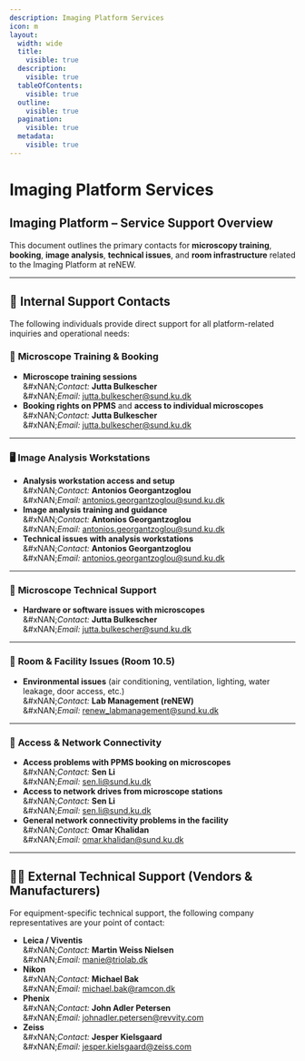 ```yaml
---
description: Imaging Platform Services
icon: m
layout:
  width: wide
  title:
    visible: true
  description:
    visible: true
  tableOfContents:
    visible: true
  outline:
    visible: true
  pagination:
    visible: true
  metadata:
    visible: true
---
```


# Imaging Platform Services

## **Imaging Platform – Service Support Overview**

This document outlines the primary contacts for **microscopy training**, **booking**, **image analysis**, **technical issues**, and **room infrastructure** related to the Imaging Platform at reNEW.

***

## 🔧 **Internal Support Contacts**

The following individuals provide direct support for all platform-related inquiries and operational needs:

### 🧪 **Microscope Training & Booking**

* **Microscope training sessions**\
  &#xNAN;_&#x43;ontact:_ **Jutta Bulkescher**\
  &#xNAN;_&#x45;mail:_ [jutta.bulkescher@sund.ku.dk](mailto:jutta.bulkescher@sund.ku.dk)
* **Booking rights on PPMS** and **access to individual microscopes**\
  &#xNAN;_&#x43;ontact:_ **Jutta Bulkescher**\
  &#xNAN;_&#x45;mail:_ [jutta.bulkescher@sund.ku.dk](mailto:jutta.bulkescher@sund.ku.dk)

***

### 🖥️ **Image Analysis Workstations**

* **Analysis workstation access and setup**\
  &#xNAN;_&#x43;ontact:_ **Antonios Georgantzoglou**\
  &#xNAN;_&#x45;mail:_ [antonios.georgantzoglou@sund.ku.dk](mailto:antonios.georgantzoglou@sund.ku.dk)
* **Image analysis training and guidance**\
  &#xNAN;_&#x43;ontact:_ **Antonios Georgantzoglou**\
  &#xNAN;_&#x45;mail:_ [antonios.georgantzoglou@sund.ku.dk](mailto:antonios.georgantzoglou@sund.ku.dk)
* **Technical issues with analysis workstations**\
  &#xNAN;_&#x43;ontact:_ **Antonios Georgantzoglou**\
  &#xNAN;_&#x45;mail:_ [antonios.georgantzoglou@sund.ku.dk](mailto:antonios.georgantzoglou@sund.ku.dk)

***

### 🔬 **Microscope Technical Support**

* **Hardware or software issues with microscopes**\
  &#xNAN;_&#x43;ontact:_ **Jutta Bulkescher**\
  &#xNAN;_&#x45;mail:_ [jutta.bulkescher@sund.ku.dk](mailto:jutta.bulkescher@sund.ku.dk)

***

### 🧰 **Room & Facility Issues (Room 10.5)**

* **Environmental issues** (air conditioning, ventilation, lighting, water leakage, door access, etc.)\
  &#xNAN;_&#x43;ontact:_ **Lab Management (reNEW)**\
  &#xNAN;_&#x45;mail:_ [renew\_labmanagement@sund.ku.dk](mailto:renew_labmanagement@sund.ku.dk)

***

### 🔐 **Access & Network Connectivity**

* **Access problems with PPMS booking on microscopes**\
  &#xNAN;_&#x43;ontact:_ **Sen Li**\
  &#xNAN;_&#x45;mail:_ [sen.li@sund.ku.dk](mailto:sen.li@sund.ku.dk)
* **Access to network drives from microscope stations**\
  &#xNAN;_&#x43;ontact:_ **Sen Li**\
  &#xNAN;_&#x45;mail:_ [sen.li@sund.ku.dk](mailto:sen.li@sund.ku.dk)
* **General network connectivity problems in the facility**\
  &#xNAN;_&#x43;ontact:_ **Omar Khalidan**\
  &#xNAN;_&#x45;mail:_ [omar.khalidan@sund.ku.dk](mailto:omar.khalidan@sund.ku.dk)

***

## 🧑‍🔧 **External Technical Support (Vendors & Manufacturers)**

For equipment-specific technical support, the following company representatives are your point of contact:

* **Leica / Viventis**\
  &#xNAN;_&#x43;ontact:_ **Martin Weiss Nielsen**\
  &#xNAN;_&#x45;mail:_ [manie@triolab.dk](mailto:manie@triolab.dk)
* **Nikon**\
  &#xNAN;_&#x43;ontact:_ **Michael Bak**\
  &#xNAN;_&#x45;mail:_ [michael.bak@ramcon.dk](mailto:michael.bak@ramcon.dk)
* **Phenix**\
  &#xNAN;_&#x43;ontact:_ **John Adler Petersen**\
  &#xNAN;_&#x45;mail:_ [johnadler.petersen@revvity.com](mailto:johnadler.petersen@revvity.com)
* **Zeiss**\
  &#xNAN;_&#x43;ontact:_ **Jesper Kielsgaard**\
  &#xNAN;_&#x45;mail:_ [jesper.kielsgaard@zeiss.com](mailto:jesper.kielsgaard@zeiss.com)
